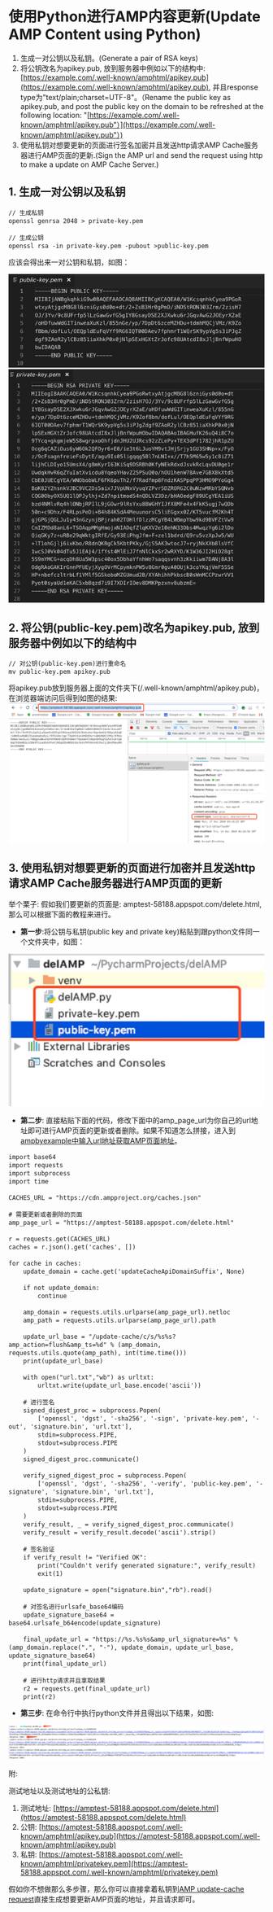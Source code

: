 # 使用Python进行AMP内容更新\(Update AMP Content using Python\)

1. 生成一对公钥以及私钥。\(Generate a pair of RSA keys\)
2. 将公钥改名为apikey.pub, 放到服务器中例如以下的结构中: [https://example.com/.well-known/amphtml/apikey.pub](https://example.com/.well-known/amphtml/apikey.pub), 并且response type为"text/plain;charset=UTF-8"。（Rename the public key as apikey.pub, and post the public key on the domain to be refreshed at the following location: "[https://example.com/.well-known/amphtml/apikey.pub"）](https://example.com/.well-known/amphtml/apikey.pub"）)
3. 使用私钥对想要更新的页面进行签名加密并且发送http请求AMP Cache服务器进行AMP页面的更新.\(Sign the AMP url and send the request using http to make a update on AMP Cache Server.\)

## 1. 生成一对公钥以及私钥

```text
// 生成私钥
openssl genrsa 2048 > private-key.pem

// 生成公钥
openssl rsa -in private-key.pem -pubout >public-key.pem
```

应该会得出来一对公钥和私钥，如图：

![Image](../../../.gitbook/assets/publickey.png) ![Image](../../../.gitbook/assets/privatekey.png)

## 2. 将公钥\(public-key.pem\)改名为apikey.pub, 放到服务器中例如以下的结构中

```text
// 对公钥(public-key.pem)进行重命名
mv public-key.pem apikey.pub
```

将apikey.pub放到服务器上面的文件夹下\(/.well-known/amphtml/apikey.pub\)，在浏览器端访问后得到如图的结果: ![Image](../../../.gitbook/assets/publickey-on-server.png)

## 3. 使用私钥对想要更新的页面进行加密并且发送http请求AMP Cache服务器进行AMP页面的更新

举个栗子: 假如我们要更新的页面是: amptest-58188.appspot.com/delete.html,那么可以根据下面的教程来进行。

* **第一步**:将公钥与私钥\(public key and private key\)粘贴到跟python文件同一个文件夹中，如图：

![Image](../../../.gitbook/assets/amp-update-cache-python-structure.png)

* **第二步**: 直接粘贴下面的代码，修改下面中的amp\_page\_url为你自己的url地址即可进行AMP页面的更新或者删除。如果不知道怎么拼接，进入到[ampbyexample中输入url地址获取AMP页面地址](https://ampbyexample.com/advanced/using_the_google_amp_cache/)。

```text
import base64
import requests
import subprocess
import time

CACHES_URL = "https://cdn.ampproject.org/caches.json"

# 需要更新或者删除的页面
amp_page_url = "https://amptest-58188.appspot.com/delete.html"

r = requests.get(CACHES_URL)
caches = r.json().get('caches', [])

for cache in caches:
    update_domain = cache.get('updateCacheApiDomainSuffix', None)

    if not update_domain:
        continue

    amp_domain = requests.utils.urlparse(amp_page_url).netloc
    amp_path = requests.utils.urlparse(amp_page_url).path

    update_url_base = "/update-cache/c/s/%s%s?amp_action=flush&amp_ts=%d" % (amp_domain, requests.utils.quote(amp_path), int(time.time()))
    print(update_url_base)

    with open("url.txt","wb") as urltxt:
        urltxt.write(update_url_base.encode('ascii'))

    # 进行签名
    signed_digest_proc = subprocess.Popen(
        ['openssl', 'dgst', '-sha256', '-sign', 'private-key.pem', '-out', 'signature.bin', 'url.txt'],
        stdin=subprocess.PIPE,
        stdout=subprocess.PIPE
    )
    signed_digest_proc.communicate()

    verify_signed_digest_proc = subprocess.Popen(
        ['openssl', 'dgst', '-sha256', '-verify', 'public-key.pem', '-signature', 'signature.bin', 'url.txt'],
        stdin=subprocess.PIPE,
        stdout=subprocess.PIPE
    )
    verify_result, _ = verify_signed_digest_proc.communicate()
    verify_result = verify_result.decode('ascii').strip()

    # 签名验证
    if verify_result != "Verified OK":
        print("Couldn't verify generated signature:", verify_result)
        exit(1)

    update_signature = open("signature.bin","rb").read()

    # 对签名进行urlsafe_base64编码
    update_signature_base64 = base64.urlsafe_b64encode(update_signature)

    final_update_url = "https://%s.%s%s&amp_url_signature=%s" % (amp_domain.replace(".", "-"), update_domain, update_url_base, update_signature_base64)
    print(final_update_url)

    # 进行http请求并且拿取结果
    r2 = requests.get(final_update_url)
    print(r2)
```

* **第三步**: 在命令行中执行python文件并且得出以下结果，如图:

![Image](../../../.gitbook/assets/amp-update-cache-python-result.png)

附:

测试地址以及测试地址的公私钥:

1. 测试地址: [https://amptest-58188.appspot.com/delete.html](https://amptest-58188.appspot.com/delete.html)
2. 公钥: [https://amptest-58188.appspot.com/.well-known/amphtml/apikey.pub](https://amptest-58188.appspot.com/.well-known/amphtml/apikey.pub)
3. 私钥: [https://amptest-58188.appspot.com/.well-known/amphtml/privatekey.pem](https://amptest-58188.appspot.com/.well-known/amphtml/privatekey.pem)

假如你不想做那么多步骤，那么你可以直接拿着私钥到[AMP update-cache request](https://amp-cache-refresh.appspot.com/)直接生成想要更新AMP页面的地址，并且请求即可。

